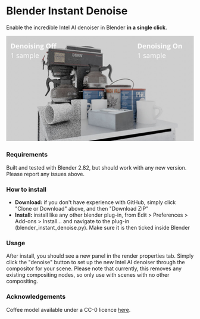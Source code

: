 
# Blender Instant Denoise

Enable the incredible Intel AI denoiser in Blender **in a single click**. 

![Comparison with and without denoising](side_by_side_2.jpg)

### Requirements

Built and tested with Blender 2.82, but should work with any new version. Please report any issues above.

### How to install

 - **Download:** if you don't have experience with GitHub, simply click "Clone or Download" above, and then "Download ZIP"
- **Install:** install like any other blender plug-in, from Edit > Preferences > Add-ons > Install... and navigate to the plug-in (blender_instant_denoise.py). Make sure it is then ticked inside Blender

### Usage

After install, you should see a new panel in the render properties tab. Simply click the "denoise" button to set up the new Intel AI denoiser through the compositor for your scene. Please note that currently, this removes any existing compositing nodes, so only use with scenes with no other compositing.

### Acknowledgements 
Coffee model available under a CC-0 licence [here](https://3dmodelhaven.com/model/?c=appliances&m=CoffeeCart_01).
